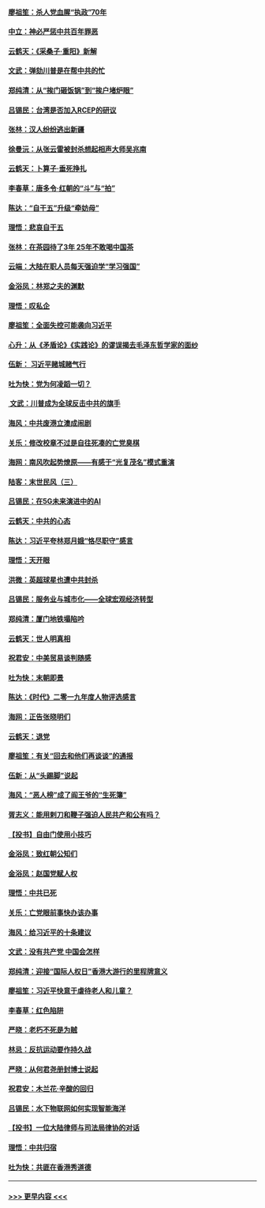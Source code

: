 #### [廖祖笙：杀人党血腥“执政”70年](../pages/nsc993/n11745144.md?t=12260422) 
#### [中立：神必严惩中共百年罪恶](../pages/nsc993/n11744970.md?t=12260422) 
#### [云鹤天：《采桑子‧重阳》新解](../pages/nsc993/n11744948.md?t=12260422) 
#### [文武：弹劾川普是在帮中共的忙](../pages/nsc993/n11744758.md?t=12260422) 
#### [郑纯清：从“挨门砸饭锅”到“挨户堵炉眼”](../pages/nsc993/n11744745.md?t=12260422) 
#### [吕锡民：台湾是否加入RCEP的研议](../pages/nsc993/n11744701.md?t=12260422) 
#### [张林：汉人纷纷逃出新疆](../pages/nsc993/n11743530.md?t=12260422) 
#### [徐曼沅：从张云雷被封杀想起相声大师吴兆南](../pages/nsc993/n11741816.md?t=12260422) 
#### [云鹤天：卜算子‧垂死挣扎](../pages/nsc993/n11739956.md?t=12260422) 
#### [李春草：唐多令‧红朝的“斗”与“拍”](../pages/nsc993/n11739830.md?t=12260422) 
#### [陈达：“自干五”升级“牵妨母”](../pages/nsc993/n11739724.md?t=12260422) 
#### [理悟：悲哀自干五](../pages/nsc993/n11739547.md?t=12260422) 
#### [张林：在茶园待了3年 25年不敢喝中国茶](../pages/nsc993/n11739240.md?t=12260422) 
#### [云端：大陆在职人员每天强迫学“学习强国”](../pages/nsc993/n11738735.md?t=12260422) 
#### [金浴凤：林郑之夫的渊默](../pages/nsc993/n11737735.md?t=12260422) 
#### [理悟：叹私企](../pages/nsc993/n11737715.md?t=12260422) 
#### [廖祖笙：全面失控可能袭向习近平](../pages/nsc993/n11737704.md?t=12260422) 
#### [心升：从《矛盾论》《实践论》的谬误揭去毛泽东哲学家的面纱](../pages/nsc993/n11736962.md?t=12260422) 
#### [伍新： 习近平赌城赌气行](../pages/nsc993/n11736929.md?t=12260422) 
#### [吐为快：党为何凌蹈一切？](../pages/nsc993/n11736915.md?t=12260422) 
#### [ 文武：川普成为全球反击中共的旗手](../pages/nsc993/n11736882.md?t=12260422) 
#### [海风：中共废港立澳成闹剧](../pages/nsc993/n11735857.md?t=12260422) 
#### [关乐：修改校章不过是自往死凑的亡党臭棋](../pages/nsc993/n11735097.md?t=12260422) 
#### [海网：南风吹起势燎原——有感于“光复茂名”模式重演](../pages/nsc993/n11732308.md?t=12260422) 
#### [陆客：末世民风（三）](../pages/nsc993/n11732211.md?t=12260422) 
#### [吕锡民：在5G未来演进中的AI](../pages/nsc993/n11730010.md?t=12260422) 
#### [云鹤天：中共的心态](../pages/nsc993/n11729906.md?t=12260422) 
#### [陈达：习近平夸林郑月娥“恪尽职守”感言](../pages/nsc993/n11729881.md?t=12260422) 
#### [理悟：天开眼](../pages/nsc993/n11729699.md?t=12260422) 
#### [洪微：英超球星也遭中共封杀](../pages/nsc993/n11727243.md?t=12260422) 
#### [吕锡民：服务业与城市化——全球宏观经济转型](../pages/nsc993/n11725845.md?t=12260422) 
#### [郑纯清：厦门地铁塌陷吟](../pages/nsc993/n11725813.md?t=12260422) 
#### [云鹤天：世人明真相](../pages/nsc993/n11725621.md?t=12260422) 
#### [祝君安：中美贸易谈判随感](../pages/nsc993/n11725609.md?t=12260422) 
#### [吐为快：末朝即景](../pages/nsc993/n11723365.md?t=12260422) 
#### [陈达：《时代》二零一九年度人物评选感言](../pages/nsc993/n11723337.md?t=12260422) 
#### [海网：正告张晓明们](../pages/nsc993/n11723228.md?t=12260422) 
#### [云鹤天：退党](../pages/nsc993/n11723056.md?t=12260422) 
#### [廖祖笙：有关“回去和他们再谈谈”的通报](../pages/nsc993/n11722442.md?t=12260422) 
#### [伍新：从“头踢脚”说起](../pages/nsc993/n11722429.md?t=12260422) 
#### [海风：“恶人榜”成了阎王爷的“生死簿”](../pages/nsc993/n11722272.md?t=12260422) 
#### [胥志义：能用剌刀和鞭子强迫人民共产和公有吗？](../pages/nsc993/n11720569.md?t=12260422) 
#### [【投书】自由门使用小技巧](../pages/nsc993/n11720180.md?t=12260422) 
#### [金浴凤：致红朝公知们](../pages/nsc993/n11720563.md?t=12260422) 
#### [金浴凤：赵国党赋人权](../pages/nsc993/n11720533.md?t=12260422) 
#### [理悟：中共已死](../pages/nsc993/n11720233.md?t=12260422) 
#### [关乐：亡党眼前事快办该办事](../pages/nsc993/n11719160.md?t=12260422) 
#### [海风：给习近平的十条建议](../pages/nsc993/n11717616.md?t=12260422) 
#### [文武：没有共产党 中国会怎样](../pages/nsc993/n11717584.md?t=12260422) 
#### [郑纯清：迎接“国际人权日”香港大游行的里程牌意义](../pages/nsc993/n11717417.md?t=12260422) 
#### [廖祖笙：习近平快意于虐待老人和儿童？](../pages/nsc993/n11715313.md?t=12260422) 
#### [李春草：红色陷阱](../pages/nsc993/n11715029.md?t=12260422) 
#### [严晓：老朽不死是为贼](../pages/nsc993/n11712910.md?t=12260422) 
#### [林忌：反抗运动要作持久战](../pages/nsc993/n11712623.md?t=12260422) 
#### [严晓：从何君尧册封博士说起](../pages/nsc993/n11712465.md?t=12260422) 
#### [祝君安：木兰花·辛酸的回归](../pages/nsc993/n11712381.md?t=12260422) 
#### [吕锡民：水下物联网如何实现智能海洋](../pages/nsc993/n11711158.md?t=12260422) 
#### [【投书】一位大陆律师与司法局律协的对话](../pages/nsc993/n11709675.md?t=12260422) 
#### [理悟：中共归宿](../pages/nsc993/n11710059.md?t=12260422) 
#### [吐为快：共匪在香港秀道德](../pages/nsc993/n11709979.md?t=12260422) 

----
#### [ >>> 更早内容 <<< ](../indexes/nsc993-earlier.md)
